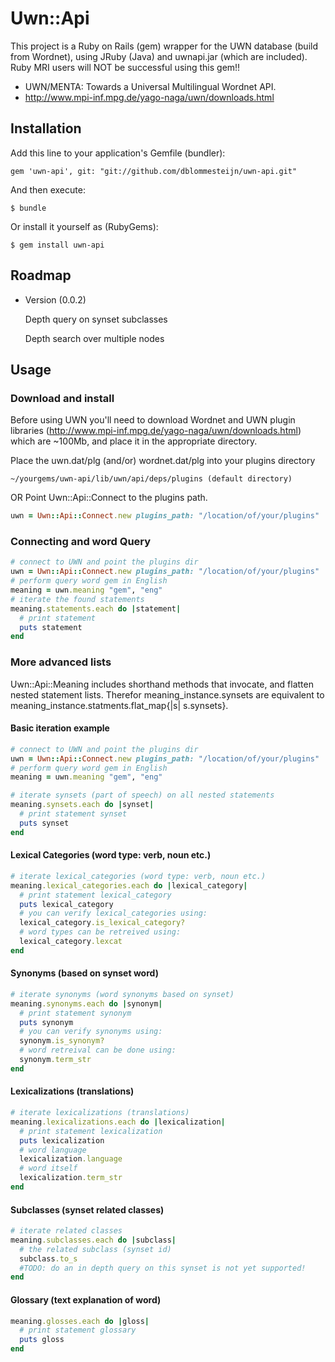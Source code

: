 # Uwn::Api

This project is a Ruby on Rails (gem) wrapper for the UWN database (build from Wordnet), using JRuby (Java) and uwnapi.jar (which are included). Ruby MRI users will NOT be successful using this gem!!

 * UWN/MENTA: Towards a Universal Multilingual Wordnet API.
 * http://www.mpi-inf.mpg.de/yago-naga/uwn/downloads.html

## Installation

Add this line to your application's Gemfile (bundler):

    gem 'uwn-api', git: "git://github.com/dblommesteijn/uwn-api.git"

And then execute:

    $ bundle

Or install it yourself as (RubyGems):

    $ gem install uwn-api


## Roadmap

  * Version (0.0.2)

    Depth query on synset subclasses

    Depth search over multiple nodes


## Usage

### Download and install

Before using UWN you'll need to download Wordnet and UWN plugin libraries (http://www.mpi-inf.mpg.de/yago-naga/uwn/downloads.html) which are ~100Mb, and place it in the appropriate directory.

Place the uwn.dat/plg (and/or) wordnet.dat/plg into your plugins directory
  
    ~/yourgems/uwn-api/lib/uwn/api/deps/plugins (default directory)

OR Point Uwn::Api::Connect to the plugins path.

```ruby
uwn = Uwn::Api::Connect.new plugins_path: "/location/of/your/plugins"
```

### Connecting and word Query

```ruby
# connect to UWN and point the plugins dir
uwn = Uwn::Api::Connect.new plugins_path: "/location/of/your/plugins"
# perform query word gem in English
meaning = uwn.meaning "gem", "eng"
# iterate the found statements
meaning.statements.each do |statement|
  # print statement
  puts statement
end
```

### More advanced lists

Uwn::Api::Meaning includes shorthand methods that invocate, and flatten nested statement lists. Therefor meaning_instance.synsets are equivalent to meaning_instance.statments.flat_map{|s| s.synsets}.


#### Basic iteration example
```ruby
# connect to UWN and point the plugins dir
uwn = Uwn::Api::Connect.new plugins_path: "/location/of/your/plugins"
# perform query word gem in English
meaning = uwn.meaning "gem", "eng"

# iterate synsets (part of speech) on all nested statements
meaning.synsets.each do |synset|
  # print statement synset
  puts synset
end
```

#### Lexical Categories (word type: verb, noun etc.)

```ruby
# iterate lexical_categories (word type: verb, noun etc.)
meaning.lexical_categories.each do |lexical_category|
  # print statement lexical_category
  puts lexical_category
  # you can verify lexical_categories using:
  lexical_category.is_lexical_category?
  # word types can be retreived using:
  lexical_category.lexcat
end
```

#### Synonyms (based on synset word)

```ruby
# iterate synonyms (word synonyms based on synset)
meaning.synonyms.each do |synonym|
  # print statement synonym
  puts synonym
  # you can verify synonyms using:
  synonym.is_synonym?
  # word retreival can be done using:
  synonym.term_str
end
```

#### Lexicalizations (translations)

```ruby
# iterate lexicalizations (translations)
meaning.lexicalizations.each do |lexicalization|
  # print statement lexicalization
  puts lexicalization
  # word language
  lexicalization.language
  # word itself
  lexicalization.term_str
end
```

#### Subclasses (synset related classes)

```ruby
# iterate related classes
meaning.subclasses.each do |subclass|
  # the related subclass (synset id)
  subclass.to_s
  #TODO: do an in depth query on this synset is not yet supported!
end
```

#### Glossary (text explanation of word)

```ruby
meaning.glosses.each do |gloss|
  # print statement glossary
  puts gloss
end
```





